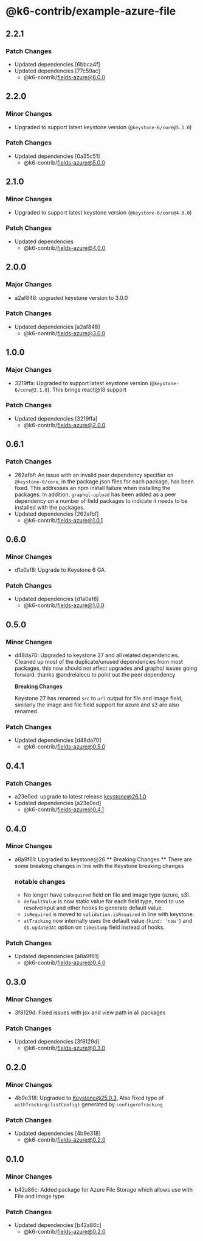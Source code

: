 # @k6-contrib/example-azure-file

## 2.2.1

### Patch Changes

- Updated dependencies [6bbca4f]
- Updated dependencies [77c59ac]
  - @k6-contrib/fields-azure@6.0.0

## 2.2.0

### Minor Changes

- Upgraded to support latest keystone version (`@keystone-6/core@5.1.0`)

### Patch Changes

- Updated dependencies [0a35c51]
  - @k6-contrib/fields-azure@5.0.0

## 2.1.0

### Minor Changes

- Upgraded to support latest keystone version (`@keystone-6/core@4.0.0`)

### Patch Changes

- Updated dependencies
  - @k6-contrib/fields-azure@4.0.0

## 2.0.0

### Major Changes

- a2af848: upgraded keystone version to 3.0.0

### Patch Changes

- Updated dependencies [a2af848]
  - @k6-contrib/fields-azure@3.0.0

## 1.0.0

### Major Changes

- 3219ffa: Upgraded to support latest keystone version (`@keystone-6/core@2.1.0`). This brings react@18 support

### Patch Changes

- Updated dependencies [3219ffa]
  - @k6-contrib/fields-azure@2.0.0

## 0.6.1

### Patch Changes

- 262afbf: An issue with an invalid peer dependency specifier on `@keystone-6/core`, in the package.json files for each package, has been fixed. This addresses an npm install failure when installing the packages. In addition, `graphql-upload` has been added as a peer dependency on a number of field packages to indicate it needs to be installed with the packages.
- Updated dependencies [262afbf]
  - @k6-contrib/fields-azure@1.0.1

## 0.6.0

### Minor Changes

- d1a0af8: Upgrade to Keystone 6 GA

### Patch Changes

- Updated dependencies [d1a0af8]
  - @k6-contrib/fields-azure@1.0.0

## 0.5.0

### Minor Changes

- d48da70: Upgraded to keystone 27 and all related dependencies.
  Cleaned up most of the duplicate/unused dependencies from most packages, this now should not affect upgrades and graphql issues going forward. thanks @andreialecu to point out the peer dependency

  **Breaking Changes**

  Keystone 27 has renamed `src` to `url` output for file and image field, similarly the image and file field support for azure and s3 are also renamed.

### Patch Changes

- Updated dependencies [d48da70]
  - @k6-contrib/fields-azure@0.5.0

## 0.4.1

### Patch Changes

- a23e0ed: upgrade to latest release keystone@26.1.0
- Updated dependencies [a23e0ed]
  - @k6-contrib/fields-azure@0.4.1

## 0.4.0

### Minor Changes

- a8a9f61: Upgraded to keystone@26
  ** Breaking Changes **
  There are some breaking changes in line with the Keystone breaking changes

  ### notable changes

  - No longer have `isRequired` field on file and image type (azure, s3).
  - `defaultValue` is now static value for each field type, need to use resolveInput and other hooks to generate default value.
  - `isRequired` is moved to `validation.isRequired` in line with keystone.
  - `atTracking` now internally uses the default value `{kind: 'now'}` and `db.updatedAt` option on `timestamp` field instead of hooks.

### Patch Changes

- Updated dependencies [a8a9f61]
  - @k6-contrib/fields-azure@0.4.0

## 0.3.0

### Minor Changes

- 3f8129d: Fixed issues with jsx and view path in all packages

### Patch Changes

- Updated dependencies [3f8129d]
  - @k6-contrib/fields-azure@0.3.0

## 0.2.0

### Minor Changes

- 4b9e318: Upgraded to Keystone@25.0.3, Also fixed type of `withTracking(listConfig)` generated by `configureTracking`

### Patch Changes

- Updated dependencies [4b9e318]
  - @k6-contrib/fields-azure@0.2.0

## 0.1.0

### Minor Changes

- b42a86c: Added package for Azure File Storage which allows use with File and Image type

### Patch Changes

- Updated dependencies [b42a86c]
  - @k6-contrib/fields-azure@0.2.0
